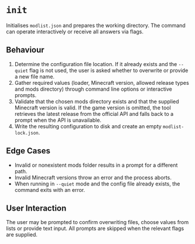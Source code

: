 # `init`

Initialises `modlist.json` and prepares the working directory. The command can operate interactively or receive all answers via flags.

## Behaviour
1. Determine the configuration file location. If it already exists and the `--quiet` flag is not used, the user is asked whether to overwrite or provide a new file name.
2. Gather required values (loader, Minecraft version, allowed release types and mods directory) through command line options or interactive prompts.
3. Validate that the chosen mods directory exists and that the supplied Minecraft version is valid. If the game version is omitted, the tool retrieves the latest release from the official API and falls back to a prompt when the API is unavailable.
4. Write the resulting configuration to disk and create an empty `modlist-lock.json`.

## Edge Cases
- Invalid or nonexistent mods folder results in a prompt for a different path.
- Invalid Minecraft versions throw an error and the process aborts.
- When running in `--quiet` mode and the config file already exists, the command exits with an error.

## User Interaction
The user may be prompted to confirm overwriting files, choose values from lists or provide text input. All prompts are skipped when the relevant flags are supplied.
